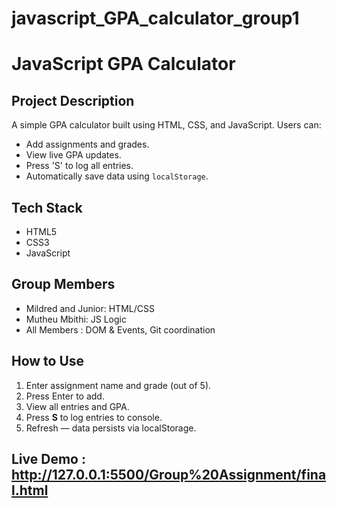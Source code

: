 # javascript_GPA_calculator_group1


# JavaScript GPA Calculator

## Project Description
A simple GPA calculator built using HTML, CSS, and JavaScript. Users can:
- Add assignments and grades.
- View live GPA updates.
- Press 'S' to log all entries.
- Automatically save data using `localStorage`.

## Tech Stack
- HTML5
- CSS3
- JavaScript 

## Group Members
- Mildred and Junior: HTML/CSS
- Mutheu Mbithi: JS Logic
- All Members : DOM & Events, Git coordination


## How to Use
1. Enter assignment name and grade (out of 5).
2. Press Enter to add.
3. View all entries and GPA.
4. Press **S** to log entries to console.
5. Refresh — data persists via localStorage.

## Live Demo : http://127.0.0.1:5500/Group%20Assignment/final.html